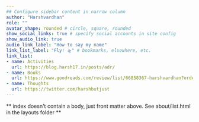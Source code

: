 ```yaml
---
## Configure sidebar content in narrow column
author: "Harshvardhan"
role: ""
avatar_shape: rounded # circle, square, rounded
show_social_links: true # specify social accounts in site config
show_audio_link: true
audio_link_label: "How to say my name"
link_list_label: "Fly! 🛸" # bookmarks, elsewhere, etc.
link_list:
- name: Activities
  url: https://blog.harsh17.in/posts/adr/
- name: Books
  url: https://www.goodreads.com/review/list/66858367-harshvardhan?order=d&shelf=read&sort=date_read
- name: Thoughts
  url: https://twitter.com/harshbutjust
---
```


** index doesn't contain a body, just front matter above.
See about/list.html in the layouts folder **
